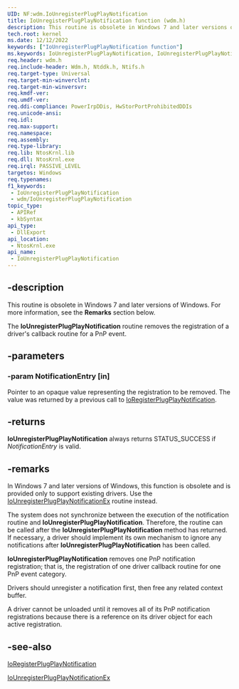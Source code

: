 ```yaml
---
UID: NF:wdm.IoUnregisterPlugPlayNotification
title: IoUnregisterPlugPlayNotification function (wdm.h)
description: This routine is obsolete in Windows 7 and later versions of Windows. The IoUnregisterPlugPlayNotification routine removes the registration of a driver's callback routine for a PnP event.
tech.root: kernel
ms.date: 12/12/2022
keywords: ["IoUnregisterPlugPlayNotification function"]
ms.keywords: IoUnregisterPlugPlayNotification, IoUnregisterPlugPlayNotification routine [Kernel-Mode Driver Architecture], k104_7235d17c-b6f8-406a-b896-36478354ca73.xml, kernel.iounregisterplugplaynotification, wdm/IoUnregisterPlugPlayNotification
req.header: wdm.h
req.include-header: Wdm.h, Ntddk.h, Ntifs.h
req.target-type: Universal
req.target-min-winverclnt:
req.target-min-winversvr: 
req.kmdf-ver: 
req.umdf-ver: 
req.ddi-compliance: PowerIrpDDis, HwStorPortProhibitedDDIs
req.unicode-ansi: 
req.idl: 
req.max-support: 
req.namespace: 
req.assembly: 
req.type-library: 
req.lib: NtosKrnl.lib
req.dll: NtosKrnl.exe
req.irql: PASSIVE_LEVEL
targetos: Windows
req.typenames: 
f1_keywords:
 - IoUnregisterPlugPlayNotification
 - wdm/IoUnregisterPlugPlayNotification
topic_type:
 - APIRef
 - kbSyntax
api_type:
 - DllExport
api_location:
 - NtosKrnl.exe
api_name:
 - IoUnregisterPlugPlayNotification
---
```


## -description

This routine is obsolete in Windows 7 and later versions of Windows. For more information, see the **Remarks** section below.

The **IoUnregisterPlugPlayNotification** routine removes the registration of a driver's callback routine for a PnP event.

## -parameters

### -param NotificationEntry [in]

Pointer to an opaque value representing the registration to be removed. The value was returned by a previous call to [IoRegisterPlugPlayNotification](./nf-wdm-ioregisterplugplaynotification.md).

## -returns

**IoUnregisterPlugPlayNotification** always returns STATUS_SUCCESS if *NotificationEntry* is valid.

## -remarks

In Windows 7 and later versions of Windows, this function is obsolete and is provided only to support existing drivers. Use the [IoUnregisterPlugPlayNotificationEx](./nf-wdm-iounregisterplugplaynotificationex.md) routine instead.

The system does not synchronize between the execution of the notification routine and **IoUnregisterPlugPlayNotification**. Therefore, the routine can be called after the **IoUnregisterPlugPlayNotification** method has returned. If necessary, a driver should implement its own mechanism to ignore any notifications after **IoUnregisterPlugPlayNotification** has been called.

**IoUnregisterPlugPlayNotification** removes one PnP notification registration; that is, the registration of one driver callback routine for one PnP event category.

Drivers should unregister a notification first, then free any related context buffer.

A driver cannot be unloaded until it removes all of its PnP notification registrations because there is a reference on its driver object for each active registration.

## -see-also

[IoRegisterPlugPlayNotification](./nf-wdm-ioregisterplugplaynotification.md)

[IoUnregisterPlugPlayNotificationEx](./nf-wdm-iounregisterplugplaynotificationex.md)